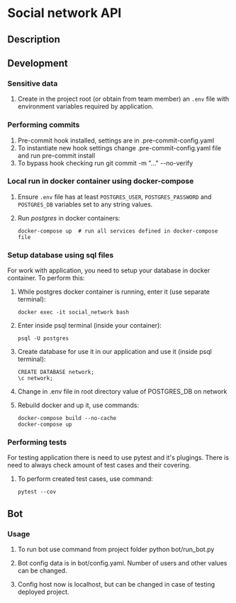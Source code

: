 # Social network API

## Description

## Development

### Sensitive data
1. Create in the project root (or obtain from team member) an `.env` file with 
environment variables required by application.

### Performing commits

1. Pre-commit hook installed, settings are in .pre-commit-config.yaml
2. To instantiate new hook settings change .pre-commit-config.yaml file
     and run     pre-commit install
3. To bypass hook checking run      git commit -m "..." --no-verify

### Local run in docker container using docker-compose

1. Ensure `.env` file has at least `POSTGRES_USER`, `POSTGRES_PASSWORD` and 
    `POSTGRES_DB` variables set to any string values.
2. Run _postgres_ in docker containers:

       docker-compose up  # run all services defined in docker-compose file

### Setup database using sql files

For work with application, you need to setup your database in docker container. To perform this:

1. While postgres docker container is running, enter it (use separate terminal):

       docker exec -it social_network bash

2. Enter inside psql terminal (inside your container):

       psql -U postgres

3. Create database for use it in our application and use it (inside psql terminal):

       CREATE DATABASE network;
       \c network;

4. Change in .env file in root directory value of POSTGRES_DB on network

5. Rebuild docker and up it, use commands:

       docker-compose build --no-cache
       docker-compose up


### Performing tests

For testing application there is need to use pytest and it's plugings.
There is need to always check amount of test cases and their covering.

1. To perform created test cases, use command:

       pytest --cov

## Bot

### Usage

1. To run bot use command from project folder
    python bot/run_bot.py

2. Bot config data is in bot/config.yaml. Number of users and other values can be changed.

3. Config host now is localhost, but can be changed in case of testing deployed project.
